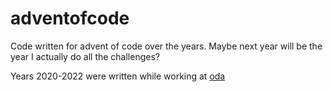 # adventofcode

Code written for advent of code over the years. Maybe next year will be the
year I actually do all the challenges?

Years 2020-2022 were written while working at [oda](https://github.com/kolonialno/adventofcode)
